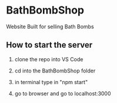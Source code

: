 # BathBombShop
Website Built for selling Bath Bombs


## How to start the server
1. clone the repo into VS Code

2. cd into the BathBombShop folder

3. in terminal type in "npm start"

4. go to browser and go to localhost:3000

